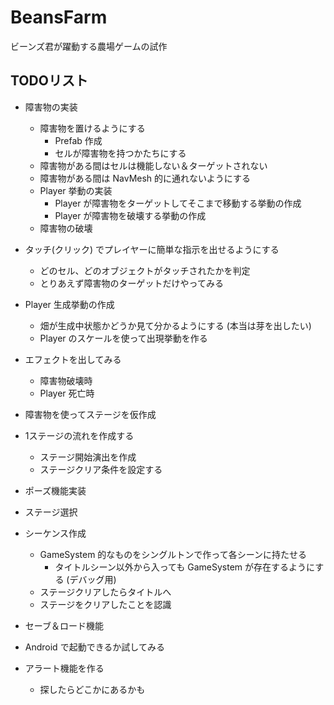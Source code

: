 # BeansFarm
ビーンズ君が躍動する農場ゲームの試作

## TODOリスト

- 障害物の実装
  - 障害物を置けるようにする
    - Prefab 作成
    - セルが障害物を持つかたちにする
  - 障害物がある間はセルは機能しない＆ターゲットされない
  - 障害物がある間は NavMesh 的に通れないようにする
  - Player 挙動の実装
    - Player が障害物をターゲットしてそこまで移動する挙動の作成
    - Player が障害物を破壊する挙動の作成
  - 障害物の破壊

- タッチ(クリック) でプレイヤーに簡単な指示を出せるようにする
  - どのセル、どのオブジェクトがタッチされたかを判定
  - とりあえず障害物のターゲットだけやってみる

- Player 生成挙動の作成
  - 畑が生成中状態かどうか見て分かるようにする (本当は芽を出したい)
  - Player のスケールを使って出現挙動を作る

- エフェクトを出してみる
  - 障害物破壊時
  - Player 死亡時

- 障害物を使ってステージを仮作成


- 1ステージの流れを作成する
  - ステージ開始演出を作成
  - ステージクリア条件を設定する

- ポーズ機能実装

- ステージ選択

- シーケンス作成
  - GameSystem 的なものをシングルトンで作って各シーンに持たせる
    - タイトルシーン以外から入っても GameSystem が存在するようにする (デバッグ用)
  - ステージクリアしたらタイトルへ
  - ステージをクリアしたことを認識

- セーブ＆ロード機能

- Android で起動できるか試してみる

- アラート機能を作る
  - 探したらどこかにあるかも


